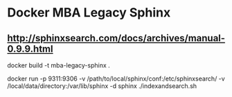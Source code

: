 # Docker MBA Legacy Sphinx

## http://sphinxsearch.com/docs/archives/manual-0.9.9.html

docker build -t mba-legacy-sphinx .

docker run -p 9311:9306 -v /path/to/local/sphinx/conf:/etc/sphinxsearch/ -v /local/data/directory:/var/lib/sphinx -d sphinx ./indexandsearch.sh

